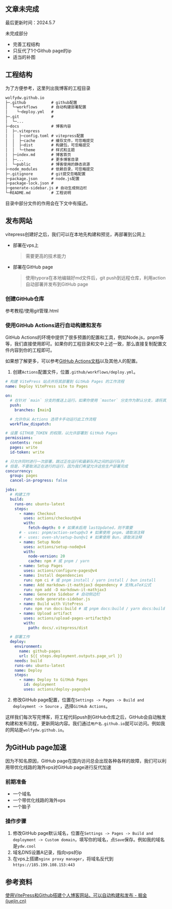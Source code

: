## 文章未完成

最后更新时间：2024.5.7

未完成部分

- 完善工程结构
- 只反代了1个Github page的ip
- 适当的补图

## 工程结构

为了方便参考，这里列出我博客的工程目录

```txt
wolfydw.github.io
├─.github           # github配置
│  └─workflows      # 自动构建部署配置
│    └─deploy.yml   # 
├─.git              # 
│  └─...
├─docs              # 博客内容
│  ├─.vitepress    
│  │  ├─config.toml # vitepress配置
│  │  ├─cache       # 缓存文件，可忽略提交
│  │  ├─dist        # 构建包，可忽略提交
│  │  └─theme       # 样式和主题
│  ├─index.md       # 博客首页
│  ├─...            # 更多博客目录
│  └─public         # 博客使用的静态资源
├─node_modules      # 依赖目录，可忽略提交
├─.gitignore        # git提交忽略配置
├─package.json      # node.js配置
├─package-lock.json	#
├─generate-sidebar.js # 自动生成侧边栏
└─README.md         # 工程说明
```

目录中部分文件的作用会在下文中有描述。



## 发布网站

vitepress创建好之后，我们可以在本地先构建和预览，再部署到公网上

- 部署在vps上

  > 需要更高的技术能力

- 部署在GitHub page

  > 使用typora在本地编辑好md文件后，git push到远程仓库，利用action自动部署并发布到GitHub page

### 创建GitHub仓库

参考教程/使用git管理.html

### 使用GitHub Actions进行自动构建和发布

GitHub Actions的环境中提供了很多预置的配置和工具，例如Node.js，pnpm等等，我们直接使用即可。如果你的工程目录和文中上述一致，那么直接复制配置文件内容到你的工程即可。

如果想了解更多，可以参考[GitHub Actions文档](https://link.juejin.cn?target=https%3A%2F%2Fdocs.github.com%2Fzh%2Factions)以及其他人的配置。

1. 创建`Actions`配置文件，位置`.github/workflows/deploy.yml`。

```yml
# 构建 VitePress 站点并将其部署到 GitHub Pages 的工作流程
name: Deploy VitePress site to Pages

on:
  # 在针对 `main` 分支的推送上运行。如果你使用 `master` 分支作为默认分支，请将其更改为 `master`
  push:
    branches: [main]

  # 允许你从 Actions 选项卡手动运行此工作流程
  workflow_dispatch:

# 设置 GITHUB_TOKEN 的权限，以允许部署到 GitHub Pages
permissions:
  contents: read
  pages: write
  id-token: write

# 只允许同时进行一次部署，跳过正在运行和最新队列之间的运行队列
# 但是，不要取消正在进行的运行，因为我们希望允许这些生产部署完成
concurrency:
  group: pages
  cancel-in-progress: false

jobs:
  # 构建工作
  build:
    runs-on: ubuntu-latest
    steps:
      - name: Checkout
        uses: actions/checkout@v4
        with:
          fetch-depth: 0 # 如果未启用 lastUpdated，则不需要
      # - uses: pnpm/action-setup@v3 # 如果使用 pnpm，请取消注释
      # - uses: oven-sh/setup-bun@v1 # 如果使用 Bun，请取消注释
      - name: Setup Node
        uses: actions/setup-node@v4
        with:
          node-version: 20
          cache: npm # 或 pnpm / yarn
      - name: Setup Pages
        uses: actions/configure-pages@v4
      - name: Install dependencies
        run: npm ci # 或 pnpm install / yarn install / bun install
      - name: Add markdown-it-mathjax3 dependency # 支持LaTeX公式
        run: npm add -D markdown-it-mathjax3
      - name: Generate Sidebar # 自动侧边栏
        run: node generate-sidebar.js
      - name: Build with VitePress
        run: npm run docs:build # 或 pnpm docs:build / yarn docs:build / bun run docs:build
      - name: Upload artifact
        uses: actions/upload-pages-artifact@v3
        with:
          path: docs/.vitepress/dist

  # 部署工作
  deploy:
    environment:
      name: github-pages
      url: ${{ steps.deployment.outputs.page_url }}
    needs: build
    runs-on: ubuntu-latest
    name: Deploy
    steps:
      - name: Deploy to GitHub Pages
        id: deployment
        uses: actions/deploy-pages@v4
```

2. 修改GitHub page配置，位置在`Settings -> Pages -> Build and deployment -> Source` ，选择`GitHub Actions`。

   

这样我们每次写完博客，将工程代码push到GitHub仓库之后，GitHub会自动触发构建和发布流程，更新网站内容。我们通过`用户名.github.io`就可以访问。例如我的网站是`wolfydw.github.io`。

## 为GitHub page加速

因为不知名原因，GitHub page在国内访问总会出现各种各样的故障，我们可以利用带优化线路的海外vps对GitHub page进行反代加速

### 前期准备

- 一个域名
- 一个带优化线路的海外vps
- 一个脑子

### 操作步骤

1. 修改GitHub page默认域名，位置在`Settings -> Pages -> Build and deployment -> Custom domain`，填写你的域名，点`Save`保存。例如我的域名是`ydw.cool`
2. 域名DNS设置A记录，指向vps的ip
3. 在vps上搭建`nginx proxy manager`，将域名反代到`https://185.199.108.153:443`



## 参考资料

[使用VitePress和Github搭建个人博客网站，可以自动构建和发布 - 掘金 (juejin.cn)](https://juejin.cn/post/7235513984555384892)